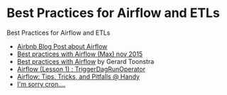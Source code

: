 # Best Practices for Airflow and ETLs

Best Practices for Airflow and ETLs

* [Airbnb Blog Post about Airflow](http://nerds.airbnb.com/airflow/)
* [Best practices with Airflow \(Max\) nov 2015](https://youtu.be/dgaoqOZlvEA)
* [Best practices with Airflow](https://gtoonstra.github.io/etl-with-airflow/) by Gerard Toonstra
* [Airflow \(Lesson 1\) : TriggerDagRunOperator](https://www.linkedin.com/pulse/airflow-lesson-1-triggerdagrunoperator-siddharth-anand?published=t)
* [Airflow: Tips, Tricks, and Pitfalls @ Handy](https://medium.com/handy-tech/airflow-tips-tricks-and-pitfalls-9ba53fba14eb#.o2snqeoz7)
* [I'm sorry cron....](https://danidelvalle.me/2016/09/12/im-sorry-cron-ive-met-airbnbs-airflow/)

